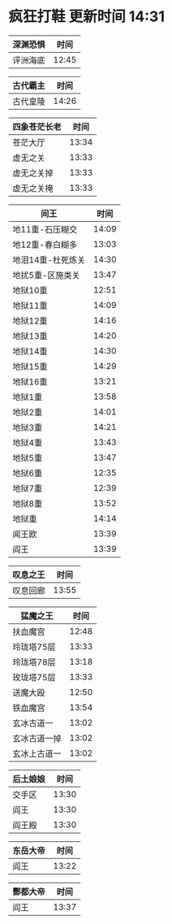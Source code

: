 # 疯狂打鞋 更新时间 14:31

| 深渊恐惧   | 时间    |
|--------|-------|
| 评洲海底 | 12:45 |

| 古代霸主   | 时间    |
|--------|-------|
| 古代皇陵 | 14:26 |

| 四象苍茫长老   | 时间    |
|--------|-------|
| 苍茫大厅 | 13:34 |
| 虚无之关 | 13:33 |
| 虚无之关掉 | 13:33 |
| 虚无之关掩 | 13:33 |

| 间王   | 时间    |
|--------|-------|
| 地11重-石压糊交 | 14:09 |
| 地12重-春白糊多 | 13:03 |
| 地泪14重-杜死炼关 | 14:30 |
| 地扰5重-区施类关 | 13:47 |
| 地狱10重 | 12:51 |
| 地狱11重 | 14:09 |
| 地狱12重 | 14:16 |
| 地狱13重 | 14:20 |
| 地狱14重 | 14:30 |
| 地狱15重 | 14:29 |
| 地狱16重 | 13:21 |
| 地狱1重 | 13:58 |
| 地狱2重 | 14:01 |
| 地狱3重 | 14:21 |
| 地狱4重 | 13:43 |
| 地狱5重 | 13:47 |
| 地狱6重 | 12:35 |
| 地狱7重 | 12:39 |
| 地狱8重 | 13:52 |
| 地狱重 | 14:14 |
| 闻王欧 | 13:39 |
| 阎王 | 13:39 |

| 叹息之王   | 时间    |
|--------|-------|
| 叹息回廊 | 13:55 |

| 猛魔之王   | 时间    |
|--------|-------|
| 扶血魔宫 | 12:48 |
| 玲珑塔75层 | 13:33 |
| 玲珑塔78层 | 13:18 |
| 玫珑塔75层 | 13:33 |
| 送魔大殴 | 12:50 |
| 铁血魔宫 | 13:54 |
| 玄冰古道一 | 13:02 |
| 玄冰古道一掉 | 13:02 |
| 玄冰上古道一 | 13:02 |

| 后土娘娘   | 时间    |
|--------|-------|
| 交手区 | 13:30 |
| 阎王 | 13:30 |
| 阎王殿 | 13:30 |

| 东岳大帝   | 时间    |
|--------|-------|
| 阎王 | 13:22 |

| 酆都大帝   | 时间    |
|--------|-------|
| 阎王 | 13:37 |